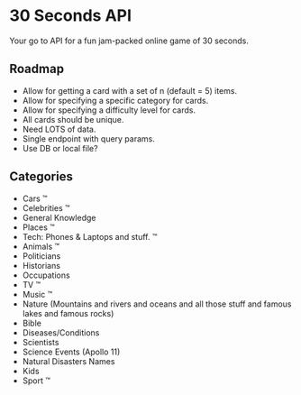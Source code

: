 # 30 Seconds API

Your go to API for a fun jam-packed online game of 30 seconds.

## Roadmap

- Allow for getting a card with a set of n (default = 5) items.
- Allow for specifying a specific category for cards.
- Allow for specifying a difficulty level for cards.
- All cards should be unique.
- Need LOTS of data.
- Single endpoint with query params.
- Use DB or local file?

## Categories

- Cars ™
- Celebrities ™
- General Knowledge
- Places ™
- Tech: Phones & Laptops and stuff. ™
- Animals ™
- Politicians
- Historians
- Occupations
- TV ™
- Music ™
- Nature (Mountains and rivers and oceans and all those stuff and famous lakes and famous rocks)
- Bible
- Diseases/Conditions
- Scientists
- Science Events (Apollo 11)
- Natural Disasters Names
- Kids
- Sport ™
